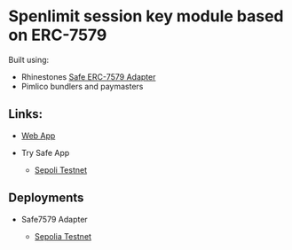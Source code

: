 # Spenlimit session key module based on ERC-7579


Built using:

- Rhinestones [Safe ERC-7579 Adapter](https://github.com/rhinestonewtf/modulekit/tree/account/safe7579/accounts/safe7579)
- Pimlico bundlers and paymasters

## Links:

- [Web App](https://7579.zenguard.xyz)

- Try Safe App
    - [Sepoli Testnet](https://app.safe.global/share/safe-app?appUrl=https://7579.zenguard.xyz&chain=sep)


## Deployments

- Safe7579 Adapter

  - [Sepolia Testnet](https://goerli.etherscan.io/address/0xd0133A32B4C8f8f0AE98Bf7902C1F9B2FFcD4db9)
